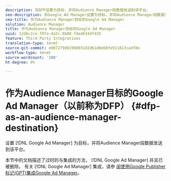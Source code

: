 ```yaml
---
description: 将DFP设置为目标，并将Audience Manager段数据发送到该平台。
seo-description: 将Google Ad Manager设置为目标，并将Audience Manager段数据发送到该平台。
seo-title: 作为Audience Manager目标的Google Ad Manager
solution: Audience Manager
title: 作为Audience Manager目标的Google Ad Manager
uuid: 12d6c2ce-f0fa-4a2c-8b88-fdad634df435
feature: Third Party Integrations
translation-type: tm+mt
source-git-commit: e007279d81998031d2d61d0e68fe911813cadf8e
workflow-type: tm+mt
source-wordcount: '100'
ht-degree: 0%

---
```



# 作为Audience Manager目标的Google Ad Manager（以前称为DFP） {#dfp-as-an-audience-manager-destination}

设置 [!DNL Google Ad Manager] 为目标，并将Audience Manager段数据发送到该平台。

本节中的文档描述了过时的与集成的方法， [!DNL Google Ad Manager] 并且已被删除。 有关 [!DNL Google Ad Manager] 集成，请参 [阅使用Google Publisher标记(GPT)集成Google Ad Manager](../integration/gpt-aam-destination/gpt-aam-requirements.md)。
